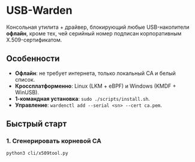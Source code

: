 # USB-Warden

Консольная утилита + драйвер, блокирующий любые USB-накопители **офлайн**, кроме тех, чей серийный номер подписан корпоративным X.509-сертификатом.

## Особенности

- **Офлайн**: не требует интернета, только локальный CA и белый список.  
- **Кроссплатформенно**: Linux (LKM + eBPF) и Windows (KMDF + WinUSB).  
- **1-командная установка**: `sudo ./scripts/install.sh`.  
- **Управление**: `wardenctl add --serial <sn> --cert ca.pem`.

## Быстрый старт

### 1. Сгенерировать корневой CA
```bash
python3 cli/x509tool.py